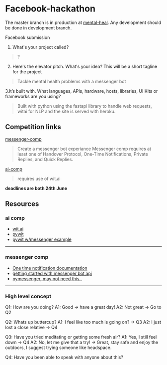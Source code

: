 # Facebook-hackathon

The master branch is in production at [mental-heal](https://mental-heal.herokuapp.com/). Any development should be done in development branch.

Facebook submission 

1. What's your project called?
> ?

2. Here's the elevator pitch. What's your idea? This will be a short tagline for the project
> Tackle mental health problems with a messenger bot

3.It’s built with. What languages, APIs, hardware, hosts, libraries, UI Kits or frameworks are you using?
> Built with python using the fastapi library to handle web requests, witai for NLP and the site is served with heroku.

## Competition links

[messenger-comp](https://fbmessaging2.devpost.com/?ref_content=online-hackathons&ref_feature=challenge&ref_medium=facebook-channel)
> Create a messenger bot experiance
> Messenger comp requires at least one of Handover Protocol, One-Time Notifications, Private Replies, and Quick Replies.

[ai-comp](https://fbai2.devpost.com/?ref_content=online-hackathons&ref_feature=challenge&ref_medium=facebook-channel)
> requires use of wit.ai

**deadlines are both 24th June**

## Resources

### ai comp

- [wit.ai](https://wit.ai)
- [pywit](https://github.com/wit-ai/pywit)
- [pywit w/messenger example](https://github.com/wit-ai/pywit/blob/master/examples/messenger.py)

--- 

### messenger comp
- [One time notification documentation](https://developers.facebook.com/docs/messenger-platform/send-messages/one-time-notification/)
- [getting started with messenger bot api](https://developers.facebook.com/docs/messenger-platform/getting-started)
- [pymessenger, may not need this..](https://github.com/davidchua/pymessenger)


---

### High level concept

Q1: How are you doing?
A1: Good -> have a great day!
A2: Not great -> Go to Q2

Q2: Whats up buttercup?
A1: I feel like too much is going on? -> Q3
A2: I just lost a close relative -> Q4

Q3: Have you tried meditating or getting some fresh air?
A1: Yes, I still feel down -> Q4
A2: No, let me give that a try! -> Great, stay safe and enjoy the outdoors, I suggest trying someone like headspace.

Q4: Have you been able to speak with anyone about this?
